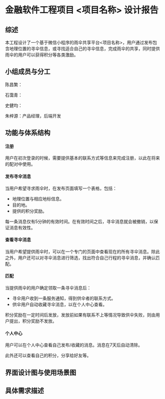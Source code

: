 # 金融软件工程项目 <项目名称> 设计报告

## 综述

本工程设计了一个基于微信小程序的雨伞共享平台<项目名称>，用户通过发布包含地理位置的寻伞信息，或寻找适合自己的寻伞信息，完成雨伞的共享，同时提供雨伞的用户可以获得积分等各类激励。

## 小组成员与分工

陈昌繁：

石霭青：

史健均：

朱梓源：产品经理，后端开发

## 功能与体系结构

#### 注册

用户在初次登录的时候，需要提供基本的联系方式等信息来完成注册，以此在将来的配对中使用。

#### 发布寻伞消息

当用户希望寻求雨伞时，在发布页面填写一个表格，包括：

* 地理位置与相应地标信息。
* 目的地。
* 提供的积分奖励。

每一条消息仅有5分钟的有效时间。在有效时间之后，寻伞消息就会被撤销，以保证消息有效性。

#### 查看寻伞消息

当用户希望提供雨伞时，可以在一个专门的页面中查看现在的所有寻伞消息。除此之外，用户还可以对寻伞消息进行筛选，找出符合自己行程的寻伞消息，并确认匹配。

#### 匹配

当提供雨伞的用户确定领取一条寻伞消息后：

* 寻伞用户收到一条服务通知，得到供伞者的联系方式。
* 供伞用户自动收藏寻伞消息，以在个人中心查看。

积分奖励在一定时间后发放，发放前如果有联系不上等情况导致供伞失败，则由用户提出，积分奖励不发放。

#### 个人中心

用户可以在个人中心查看自己发布/收藏的消息。消息在7天后自动清除。

此外还可以查看自己的积分，分享给好友等。

## 界面设计图与使用场景图



## 具体需求描述

